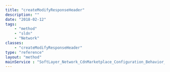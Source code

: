 ```yaml
---
title: "createModifyResponseHeader"
description: ""
date: "2018-02-12"
tags:
    - "method"
    - "sldn"
    - "Network"
classes:
    - "createModifyResponseHeader"
type: "reference"
layout: "method"
mainService : "SoftLayer_Network_CdnMarketplace_Configuration_Behavior_ModifyResponseHeader"
---
```

